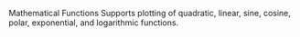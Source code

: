 Mathematical Functions
Supports plotting of quadratic, linear, sine, cosine, polar, exponential, and logarithmic functions.
